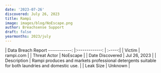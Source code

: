 ```yaml
---
date: '2023-07-26'
discovered: July 26, 2023
title: Rampi
image: images/blog/NoEscape.png
author: Breachsense Support
draft: false
yearmonths: 2023/july
---
```



| Data Breach Report
------------:     |:-------------:    | :-----:|
| Victim      | rampi.com      | 
| Threat Actor      | NoEscape      | 
| Date Discovered      | Jul 26, 2023      | 
| Description      | Rampi produces and markets professional detergents suitable for both laundries and domestic use.      | 
| Leak Size      | Unknown      | 

